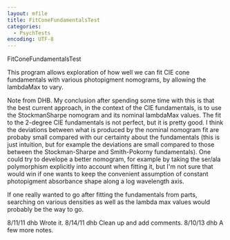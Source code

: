 ```yaml
---
layout: mfile
title: FitConeFundamentalsTest
categories:
  - PsychTests
encoding: UTF-8
---
```


FitConeFundamentalsTest

This program allows exploration of how well we can fit
CIE cone fundamentals with various photopigment nomograms,
by allowing the lambdaMax to vary.

Note from DHB.  My conclusion after spending some time with
this is that the best current approach, in the context of the
CIE fundamentals, is to use the StockmanSharpe nomogram and
its nominal lambdaMax values.  The fit to the 2-degree CIE
fundamentals is not perfect, but it is pretty good. I think
the deviations between what is produced by the nominal
nomogram fit are probaby small compared with our certainty
about the fundamentals (this is just intuition, but for example
the deviations are small compared to those between the Stockman-Sharpe
and Smith-Pokorny fundamentals).  One could try to develope a better
nomogram, for example by taking the ser/ala polymorphism explicitly
into account when fitting it, but I'm not sure that would win if one
wants to keep the convenient assumption of constant photopigment
absorbance shape along a log wavelength axis.

If one really wanted to go after fitting the fundamentals from parts,
searching on various densities as well as the lambda max values
would probably be the way to go.

8/11/11  dhb  Wrote it.
8/14/11  dhb  Clean up and add comments.
8/10/13  dhb  A few more notes.